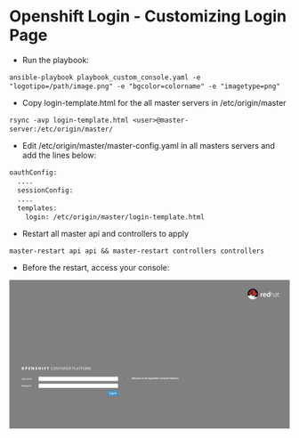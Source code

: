 # Openshift Login - Customizing Login Page


* Run the playbook:

```
ansible-playbook playbook_custom_console.yaml -e "logotipo=/path/image.png" -e "bgcolor=colorname" -e "imagetype=png"
```


* Copy login-template.html for the all master servers in /etc/origin/master

```
rsync -avp login-template.html <user>@master-server:/etc/origin/master/
```


* Edit /etc/origin/master/master-config.yaml in all masters servers and add the lines below: 

```
oauthConfig:
  ....
  sessionConfig:
  ....
  templates:
    login: /etc/origin/master/login-template.html
```


* Restart all master api and controllers to apply

```
master-restart api api && master-restart controllers controllers
```

* Before the restart, access your console:

<img width="595" alt="01" src="https://github.com/leoaaraujo/openshift-custom-login/blob/2f6a781599dc64f38efc5056b74ceb06b2f38a9d/custom-login.png">
